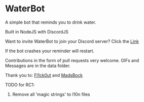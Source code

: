 # WaterBot
A simple bot that reminds you to drink water.

Built in NodeJS with DiscordJS

Want to invite WaterBot to join your Discord server? Click the [Link](https://discord.com/api/oauth2/authorize?client_id=830518632311554048&permissions=2048&scope=bot)

If the bot crashes your reminder will restart.

Contributions in the form of pull requests very welcome. GIFs and Messages are in the data folder.

Thank you to: [Fl1ck0ut](https://github.com/Fl1ck0ut) and [MadsBock](https://github.com/MadsBock)

TODO for RC1:
 1. Remove all 'magic strings' to l10n files